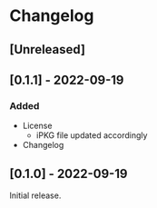 # Changelog

## [Unreleased]

## [0.1.1] - 2022-09-19

### Added

* License
  * iPKG file updated accordingly
* Changelog

## [0.1.0] - 2022-09-19

Initial release.

